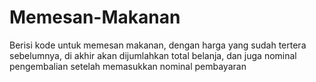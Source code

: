 # Memesan-Makanan
Berisi kode untuk memesan makanan, dengan harga yang sudah tertera sebelumnya, di akhir akan dijumlahkan total belanja, dan juga nominal pengembalian setelah memasukkan nominal pembayaran
